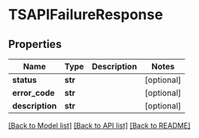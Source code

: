 # TSAPIFailureResponse

## Properties
Name | Type | Description | Notes
------------ | ------------- | ------------- | -------------
**status** | **str** |  | [optional] 
**error_code** | **str** |  | [optional] 
**description** | **str** |  | [optional] 

[[Back to Model list]](../README.md#documentation-for-models) [[Back to API list]](../README.md#documentation-for-api-endpoints) [[Back to README]](../README.md)

